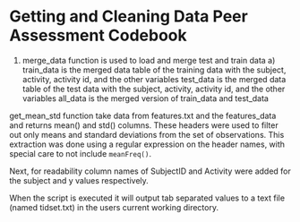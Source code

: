 Getting and Cleaning Data Peer Assessment Codebook
==================================================

1. merge_data function is used to load and merge test and train data
    a) train_data is the merged data table of the training data with the subject, activity, activity id, and the other variables
test_data is the merged data table of the test data with the subject, activity, activity id, and the other variables
all_data is the merged version of train_data and test_data

get_mean_std function take data from features.txt and the features_data and returns mean() and std() columns.
These headers were used to filter out only means and standard deviations from the set of observations. This extraction was done using a regular expression on the header names, with special care to not include `meanFreq()`.

Next, for readability column names of SubjectID and Activity were added for the subject and y values respectively.

When the script is executed it will output tab separated values to a text file (named tidset.txt) in the users current working directory.
